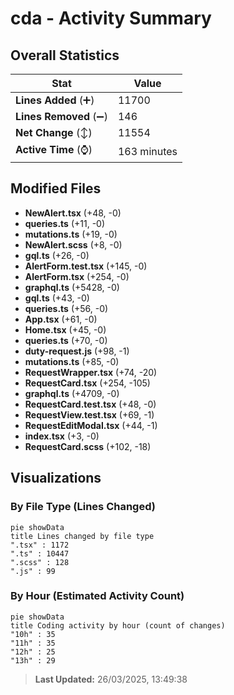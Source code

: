 # cda - Activity Summary 

## Overall Statistics

| Stat                   | Value                                                             |
| ---------------------- | ----------------------------------------------------------------- |
| **Lines Added** (➕)   | 11700                                          |
| **Lines Removed** (➖) | 146                                        |
| **Net Change** (↕)    | 11554                |
| **Active Time** (⌚)   | 163 minutes |


## Modified Files
- **NewAlert.tsx** (+48, -0)
- **queries.ts** (+11, -0)
- **mutations.ts** (+19, -0)
- **NewAlert.scss** (+8, -0)
- **gql.ts** (+26, -0)
- **AlertForm.test.tsx** (+145, -0)
- **AlertForm.tsx** (+254, -0)
- **graphql.ts** (+5428, -0)
- **gql.ts** (+43, -0)
- **queries.ts** (+56, -0)
- **App.tsx** (+61, -0)
- **Home.tsx** (+45, -0)
- **queries.ts** (+70, -0)
- **duty-request.js** (+98, -1)
- **mutations.ts** (+85, -0)
- **RequestWrapper.tsx** (+74, -20)
- **RequestCard.tsx** (+254, -105)
- **graphql.ts** (+4709, -0)
- **RequestCard.test.tsx** (+48, -0)
- **RequestView.test.tsx** (+69, -1)
- **RequestEditModal.tsx** (+44, -1)
- **index.tsx** (+3, -0)
- **RequestCard.scss** (+102, -18)

## Visualizations

### By File Type (Lines Changed)

```mermaid
pie showData
title Lines changed by file type
".tsx" : 1172
".ts" : 10447
".scss" : 128
".js" : 99
```

### By Hour (Estimated Activity Count)

```mermaid
pie showData
title Coding activity by hour (count of changes)
"10h" : 35
"11h" : 35
"12h" : 25
"13h" : 29
```


> **Last Updated:** 26/03/2025, 13:49:38